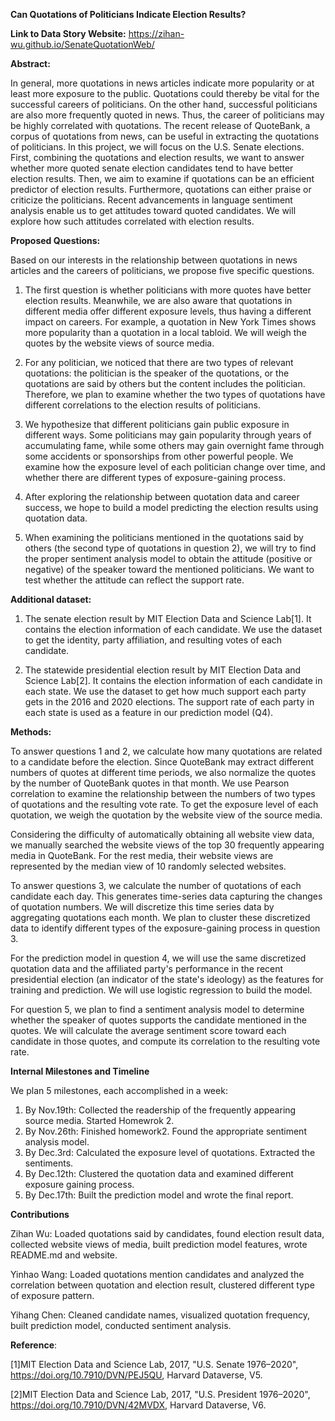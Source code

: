 **Can Quotations of Politicians Indicate Election Results?**

**Link to Data Story Website:** https://zihan-wu.github.io/SenateQuotationWeb/

**Abstract:**

In general, more quotations in news articles indicate more popularity or at least more exposure to the public. Quotations could thereby be vital for the successful careers of politicians. On the other hand, successful politicians are also more frequently quoted in news. Thus, the career of politicians may be highly correlated with quotations. The recent release of QuoteBank, a corpus of quotations from news, can be useful in extracting the quotations of politicians. In this project, we will focus on the U.S. Senate elections. First, combining the quotations and election results, we want to answer whether more quoted senate election candidates tend to have better election results. Then, we aim to examine if quotations can be an efficient predictor of election results. Furthermore, quotations can either praise or criticize the politicians. Recent advancements in language sentiment analysis enable us to get attitudes toward quoted candidates. We will explore how such attitudes correlated with election results.
	
**Proposed Questions:**	

Based on our interests in the relationship between quotations in news articles and the careers of politicians, we propose five specific questions.

1. The first question is whether politicians with more quotes have better election results. Meanwhile, we are also aware that quotations in different media offer different exposure levels, thus having a different impact on careers. For example, a quotation in New York Times shows more popularity than a quotation in a local tabloid. We will weigh the quotes by the website views of source media.

2. For any politician, we noticed that there are two types of relevant quotations: the politician is the speaker of the quotations, or the quotations are said by others but the content includes the politician. Therefore, we plan to examine whether the two types of quotations have different correlations to the election results of politicians.

3. We hypothesize that different politicians gain public exposure in different ways. Some politicians may gain popularity through years of accumulating fame, while some others may gain overnight fame through some accidents or sponsorships from other powerful people. We examine how the exposure level of each politician change over time, and whether there are different types of exposure-gaining process.

4. After exploring the relationship between quotation data and career success, we hope to build a model predicting the election results using quotation data.

5. When examining the politicians mentioned in the quotations said by others (the second type of quotations in question 2), we will try to find the proper sentiment analysis model to obtain the attitude (positive or negative) of the speaker toward the mentioned politicians. We want to test whether the attitude can reflect the support rate.

**Additional dataset:**

1. The senate election result by MIT Election Data and Science Lab[1]. It contains the election information of each candidate. We use the dataset to get the identity, party affiliation, and resulting votes of each candidate.

2. The statewide presidential election result by MIT Election Data and Science Lab[2]. It contains the election information of each candidate in each state. We use the dataset to get how much support each party gets in the 2016 and 2020 elections. The support rate of each party in each state is used as a feature in our prediction model (Q4).


**Methods:**

To answer questions 1 and 2, we calculate how many quotations are related to a candidate before the election. Since QuoteBank may extract different numbers of quotes at different time periods, we also normalize the quotes by the number of QuoteBank quotes in that month. We use Pearson correlation to examine the relationship between the numbers of two types of quotations and the resulting vote rate. To get the exposure level of each quotation, we weigh the quotation by the website view of the source media.

Considering the difficulty of automatically obtaining all website view data, we manually searched the website views of the top 30 frequently appearing media in QuoteBank. For the rest media, their website views are represented by the median view of 10 randomly selected websites.

To answer questions 3, we calculate the number of quotations of each candidate each day. This generates time-series data capturing the changes of quotation numbers. We will discretize this time series data by aggregating quotations each month. We plan to cluster these discretized data to identify different types of the exposure-gaining process in question 3. 

For the prediction model in question 4, we will use the same discretized quotation data and the affiliated party's performance in the recent presidential election (an indicator of the state's ideology) as the features for training and prediction. We will use logistic regression to build the model.

For question 5, we plan to find a sentiment analysis model to determine whether the speaker of quotes supports the candidate mentioned in the quotes. We will calculate the average sentiment score toward each candidate in those quotes, and compute its correlation to the resulting vote rate.

**Internal Milestones and Timeline**

We plan 5 milestones, each accomplished in a week:
1. By Nov.19th: Collected the readership of the frequently appearing source media. Started Homewrok 2.
2. By Nov.26th: Finished homework2. Found the appropriate sentiment analysis model.
3. By Dec.3rd: Calculated the exposure level of quotations. Extracted the sentiments.
4. By Dec.12th: Clustered the quotation data and examined different exposure gaining process.
5. By Dec.17th: Built the prediction model and wrote the final report.

**Contributions**

Zihan Wu: Loaded quotations said by candidates, found election result data, collected website views of media, built prediction model features, wrote README.md and website.

Yinhao Wang: Loaded quotations mention candidates and analyzed the correlation between quotation and election result, clustered different type of exposure pattern.

Yihang Chen: Cleaned candidate names, visualized quotation frequency, built prediction model, conducted sentiment analysis. 


**Reference**:

[1]MIT Election Data and Science Lab, 2017, "U.S. Senate 1976–2020", https://doi.org/10.7910/DVN/PEJ5QU, Harvard Dataverse, V5.

[2]MIT Election Data and Science Lab, 2017, "U.S. President 1976–2020", https://doi.org/10.7910/DVN/42MVDX, Harvard Dataverse, V6.
